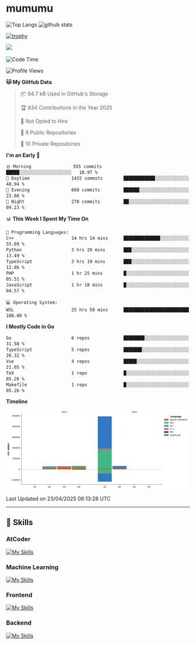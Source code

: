 # mumumu

<p align="left"> 
  <img alt="Top Langs" height="150px" src="https://github-readme-stats.vercel.app/api/top-langs/?username=mumumu6&layout=compact&show_icons=true&count_private=true" />
  <img alt="github stats" height="150px" src="https://github-readme-stats.vercel.app/api?username=mumumu6&show_icons=true&count_private=true&include_all_commits=true" />
</p>

[![trophy](https://github-profile-trophy.vercel.app/?username=mumumu6&margin-w=5&margin-h=5)](https://github.com/mumumu6/)

![](https://github-profile-summary-cards.vercel.app/api/cards/profile-details?username=mumumu6&theme=transparent)

<!--START_SECTION:waka-->
![Code Time](http://img.shields.io/badge/Code%20Time-44%20hrs%202%20mins-blue)

![Profile Views](http://img.shields.io/badge/Profile%20Views-9-blue)

**🐱 My GitHub Data** 

> 📦 94.7 kB Used in GitHub's Storage 
 > 
> 🏆 834 Contributions in the Year 2025
 > 
> 🚫 Not Opted to Hire
 > 
> 📜 8 Public Repositories 
 > 
> 🔑 10 Private Repositories 
 > 
**I'm an Early 🐤** 

```text
🌞 Morning                555 commits         █████░░░░░░░░░░░░░░░░░░░░   18.97 % 
🌆 Daytime                1432 commits        ████████████░░░░░░░░░░░░░   48.94 % 
🌃 Evening                669 commits         ██████░░░░░░░░░░░░░░░░░░░   22.86 % 
🌙 Night                  270 commits         ██░░░░░░░░░░░░░░░░░░░░░░░   09.23 % 
```


📊 **This Week I Spent My Time On** 

```text
💬 Programming Languages: 
C++                      14 hrs 14 mins      ██████████████░░░░░░░░░░░   55.09 % 
Python                   3 hrs 29 mins       ███░░░░░░░░░░░░░░░░░░░░░░   13.49 % 
TypeScript               3 hrs 19 mins       ███░░░░░░░░░░░░░░░░░░░░░░   12.86 % 
PHP                      1 hr 25 mins        █░░░░░░░░░░░░░░░░░░░░░░░░   05.51 % 
JavaScript               1 hr 10 mins        █░░░░░░░░░░░░░░░░░░░░░░░░   04.57 % 

💻 Operating System: 
WSL                      25 hrs 50 mins      █████████████████████████   100.00 % 
```

**I Mostly Code in Go** 

```text
Go                       6 repos             ████████░░░░░░░░░░░░░░░░░   31.58 % 
TypeScript               5 repos             ███████░░░░░░░░░░░░░░░░░░   26.32 % 
Vue                      4 repos             █████░░░░░░░░░░░░░░░░░░░░   21.05 % 
TeX                      1 repo              █░░░░░░░░░░░░░░░░░░░░░░░░   05.26 % 
Makefile                 1 repo              █░░░░░░░░░░░░░░░░░░░░░░░░   05.26 % 
```



**Timeline**

![Lines of Code chart](https://raw.githubusercontent.com/mumumu6/mumumu6/main/assets/bar_graph.png)


 Last Updated on 23/04/2025 06:13:28 UTC
<!--END_SECTION:waka-->

---

## 🚀 Skills

### AtCoder

[![My Skills](https://skillicons.dev/icons?i=cpp)](https://skillicons.dev)

### Machine Learning

[![My Skills](https://skillicons.dev/icons?i=tensorflow,pytorch)](https://skillicons.dev)

### Frontend

[![My Skills](https://skillicons.dev/icons?i=vuejs,react,ts,html,css)](https://skillicons.dev)

### Backend

[![My Skills](https://skillicons.dev/icons?i=go)](https://skillicons.dev)
